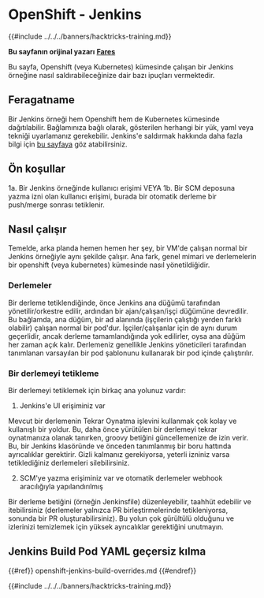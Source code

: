 # OpenShift - Jenkins

{{#include ../../../banners/hacktricks-training.md}}

**Bu sayfanın orijinal yazarı** [**Fares**](https://www.linkedin.com/in/fares-siala/)

Bu sayfa, Openshift (veya Kubernetes) kümesinde çalışan bir Jenkins örneğine nasıl saldırabileceğinize dair bazı ipuçları vermektedir.

## Feragatname

Bir Jenkins örneği hem Openshift hem de Kubernetes kümesinde dağıtılabilir. Bağlamınıza bağlı olarak, gösterilen herhangi bir yük, yaml veya tekniği uyarlamanız gerekebilir. Jenkins'e saldırmak hakkında daha fazla bilgi için [bu sayfaya](../../../pentesting-ci-cd/jenkins-security/index.html) göz atabilirsiniz.

## Ön koşullar

1a. Bir Jenkins örneğinde kullanıcı erişimi VEYA 1b. Bir SCM deposuna yazma izni olan kullanıcı erişimi, burada bir otomatik derleme bir push/merge sonrası tetiklenir.

## Nasıl çalışır

Temelde, arka planda hemen hemen her şey, bir VM'de çalışan normal bir Jenkins örneğiyle aynı şekilde çalışır. Ana fark, genel mimari ve derlemelerin bir openshift (veya kubernetes) kümesinde nasıl yönetildiğidir.

### Derlemeler

Bir derleme tetiklendiğinde, önce Jenkins ana düğümü tarafından yönetilir/orkestre edilir, ardından bir ajan/çalışan/işçi düğümüne devredilir. Bu bağlamda, ana düğüm, bir ad alanında (işçilerin çalıştığı yerden farklı olabilir) çalışan normal bir pod'dur. İşçiler/çalışanlar için de aynı durum geçerlidir, ancak derleme tamamlandığında yok edilirler, oysa ana düğüm her zaman açık kalır. Derlemeniz genellikle Jenkins yöneticileri tarafından tanımlanan varsayılan bir pod şablonunu kullanarak bir pod içinde çalıştırılır.

### Bir derlemeyi tetikleme

Bir derlemeyi tetiklemek için birkaç ana yolunuz vardır:

1. Jenkins'e UI erişiminiz var

Mevcut bir derlemenin Tekrar Oynatma işlevini kullanmak çok kolay ve kullanışlı bir yoldur. Bu, daha önce yürütülen bir derlemeyi tekrar oynatmanıza olanak tanırken, groovy betiğini güncellemenize de izin verir. Bu, bir Jenkins klasöründe ve önceden tanımlanmış bir boru hattında ayrıcalıklar gerektirir. Gizli kalmanız gerekiyorsa, yeterli izniniz varsa tetiklediğiniz derlemeleri silebilirsiniz.

2. SCM'ye yazma erişiminiz var ve otomatik derlemeler webhook aracılığıyla yapılandırılmış

Bir derleme betiğini (örneğin Jenkinsfile) düzenleyebilir, taahhüt edebilir ve itebilirsiniz (derlemeler yalnızca PR birleştirmelerinde tetikleniyorsa, sonunda bir PR oluşturabilirsiniz). Bu yolun çok gürültülü olduğunu ve izlerinizi temizlemek için yüksek ayrıcalıklar gerektiğini unutmayın.

## Jenkins Build Pod YAML geçersiz kılma

{{#ref}}
openshift-jenkins-build-overrides.md
{{#endref}}



{{#include ../../../banners/hacktricks-training.md}}
